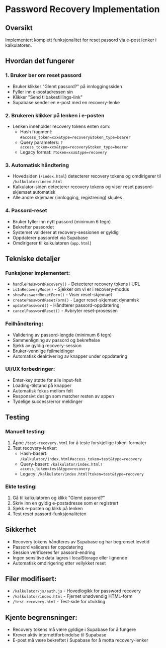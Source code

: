 # Password Recovery Implementation

## Oversikt
Implementert komplett funksjonalitet for reset passord via e-post lenker i kalkulatoren.

## Hvordan det fungerer

### 1. Bruker ber om reset passord
- Bruker klikker "Glemt passord?" på innloggingssiden
- Fyller inn e-postadressen sin
- Klikker "Send tilbakestillings-link"
- Supabase sender en e-post med en recovery-lenke

### 2. Brukeren klikker på lenken i e-posten
- Lenken inneholder recovery tokens enten som:
  - Hash fragment: `#access_token=xxx&type=recovery&token_type=bearer`
  - Query parameters: `?access_token=xxx&type=recovery&token_type=bearer`
  - Legacy format: `?token=xxx&type=recovery`

### 3. Automatisk håndtering
- Hovedsiden (`/index.html`) detecterer recovery tokens og omdirigerer til `/kalkulator/index.html`
- Kalkulator-siden detecterer recovery tokens og viser reset passord-skjemaet automatisk
- Alle andre skjemaer (innlogging, registrering) skjules

### 4. Passord-reset
- Bruker fyller inn nytt passord (minimum 6 tegn)
- Bekrefter passordet
- Systemet validerer at recovery-sessionen er gyldig
- Oppdaterer passordet via Supabase
- Omdirigerer til kalkulatoren (`app.html`)

## Tekniske detaljer

### Funksjoner implementert:
- `handlePasswordRecovery()` - Detecterer recovery tokens i URL
- `isInRecoveryMode()` - Sjekker om vi er i recovery-modus
- `showPasswordResetForm()` - Viser reset-skjemaet
- `createPasswordResetForm()` - Lager reset-skjemaet dynamisk
- `updatePassword()` - Håndterer passord-oppdatering
- `cancelPasswordReset()` - Avbryter reset-prosessen

### Feilhåndtering:
- Validering av passord-lengde (minimum 6 tegn)
- Sammenligning av passord og bekreftelse
- Sjekk av gyldig recovery-session
- Bruker-vennlige feilmeldinger
- Automatisk deaktivering av knapper under oppdatering

### UI/UX forbedringer:
- Enter-key støtte for alle input-felt
- Loading-tilstand på knapper
- Automatisk fokus mellom felt
- Responsivt design som matcher resten av appen
- Tydelige success/error meldinger

## Testing

### Manuell testing:
1. Åpne `/test-recovery.html` for å teste forskjellige token-formater
2. Test recovery-lenker:
   - Hash-basert: `/kalkulator/index.html#access_token=test&type=recovery`
   - Query-basert: `/kalkulator/index.html?access_token=test&type=recovery`
   - Legacy: `/kalkulator/index.html?token=test&type=recovery`

### Ekte testing:
1. Gå til kalkulatoren og klikk "Glemt passord?"
2. Skriv inn en gyldig e-postadresse som er registrert
3. Sjekk e-posten og klikk på lenken
4. Test reset passord-funksjonaliteten

## Sikkerhet
- Recovery tokens håndteres av Supabase og har begrenset levetid
- Passord valideres før oppdatering
- Session verificeres før passord-endring
- Ingen sensitive data lagres i localStorage eller lignende
- Automatisk omdirigering etter vellykket reset

## Filer modifisert:
- `/kalkulator/js/auth.js` - Hovedlogikk for password recovery
- `/kalkulator/index.html` - Fjernet unødvendig HTML-form
- `/test-recovery.html` - Test-side for utvikling

## Kjente begrensninger:
- Recovery tokens må være gyldige i Supabase for å fungere
- Krever aktiv internettforbindelse til Supabase
- E-post må være bekreftet i Supabase for å motta recovery-lenker
